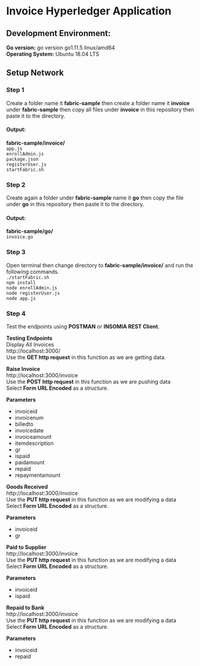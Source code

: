 # Invoice Hyperledger Application

## Development Environment:
**Go version:** go version go1.11.5 linux/amd64
<br>
**Operating System:** Ubuntu 18.04 LTS

## Setup Network

### Step 1
Create a folder name it **fabric-sample** then create a folder name it **invoice** under **fabric-sample**
then copy all files under **invoice** in this repository then paste it to the directory.
#### Output:
**fabric-sample/invoice/**
<br> `app.js`
<br> `enrollAdmin.js`
<br> `package.json`
<br> `registerUser.js`
<br> `startFabric.sh`
 

### Step 2
Create again a folder under **fabric-sample** name it **go**
then copy the file under **go** in this repository then paste it to the directory.
#### Output:
**fabric-sample/go/**
<br> `invoice.go`

### Step 3
Open terminal then change directory to **fabric-sample/invoice/** and run the following commands.
<br> `./startFabric.sh`
<br> `npm install`
<br> `node enrollAdmin.js`
<br> `node registerUser.js`
<br> `node app.js`

### Step 4
Test the endpoints using **POSTMAN** or **INSOMIA REST Client**.

**Testing Endpoints**
<br> Display All Invoices
<br> http://localhost:3000/
<br> Use the **GET http request** in this function as we are getting data.

**Raise Invoice**
<br> http://localhost:3000/invoice
<br> Use the **POST http request** in this function as we are pushing data
<br> Select **Form URL Encoded** as a structure.

**Parameters**
- invoiceid
- invoicenum
- billedto
- invoicedate
- invoiceamount
- itemdescription
- gr
- ispaid
- paidamount
- repaid
- repaymentamount

**Goods Received**
<br> http://localhost:3000/invoice
<br> Use the **PUT http request** in this function as we are modifying a data
<br> Select **Form URL Encoded** as a structure.

**Parameters**
- invoiceid
- gr

**Paid to Supplier**
<br> http://localhost:3000/invoice
<br> Use the **PUT http request** in this function as we are modifying a data
<br> Select **Form URL Encoded** as a structure.

**Parameters**
- invoiceid
- ispaid

**Repaid to Bank**
<br> http://localhost:3000/invoice
<br> Use the **PUT http request** in this function as we are modifying a data
<br> Select **Form URL Encoded** as a structure.

**Parameters**
- invoiceid
- repaid
